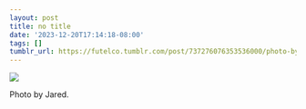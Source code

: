 ```yaml
---
layout: post
title: no title
date: '2023-12-20T17:14:18-08:00'
tags: []
tumblr_url: https://futelco.tumblr.com/post/737276076353536000/photo-by-jared
---
```

![](https://64.media.tumblr.com/64a3c12ad1b83e9c40b07a109ab2bcb7/ff115e8d5f2b3827-18/s640x960/e48cf44d5467b77f498ee3ea3bbdefb3d29af58f.jpg)

Photo by Jared.

